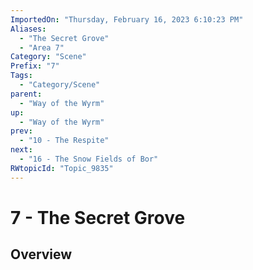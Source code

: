 ```yaml
---
ImportedOn: "Thursday, February 16, 2023 6:10:23 PM"
Aliases:
  - "The Secret Grove"
  - "Area 7"
Category: "Scene"
Prefix: "7"
Tags:
  - "Category/Scene"
parent:
  - "Way of the Wyrm"
up:
  - "Way of the Wyrm"
prev:
  - "10 - The Respite"
next:
  - "16 - The Snow Fields of Bor"
RWtopicId: "Topic_9835"
---
```

# 7 - The Secret Grove
## Overview
